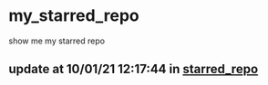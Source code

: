# my_starred_repo
show me my starred repo

update at 10/01/21 12:17:44 in [starred_repo](./index.html)
---

